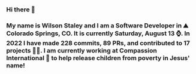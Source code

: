 ### Hi there 👋

### My name is Wilson Staley and I am a Software Developer in ⛰ Colorado Springs, CO.  It is currently Saturday, August 13 ⌚. In 2022 I have made 228 commits, 89 PRs, and contributed to 17 projects 👨‍💻. I am currently working at Compassion International 🏢 to help release children from poverty in Jesus' name!